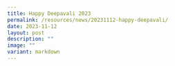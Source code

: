 ```yaml
---
title: Happy Deepavali 2023
permalink: /resources/news/20231112-happy-deepavali/
date: 2023-11-12
layout: post
description: ""
image: ""
variant: markdown
---
```

